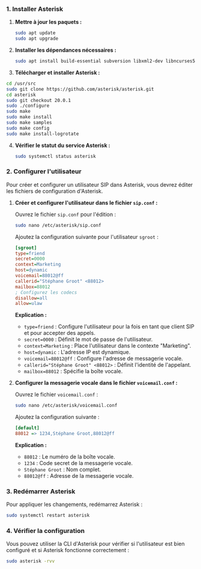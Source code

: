 
### 1. Installer Asterisk

1. **Mettre à jour les paquets :**

   ```bash
   sudo apt update
   sudo apt upgrade
   ```

2. **Installer les dépendances nécessaires :**

   ```bash
   sudo apt install build-essential subversion libxml2-dev libncurses5-dev libnewt-dev libsqlite3-dev uuid-dev
   ```

3. **Télécharger et installer Asterisk :**

```bash
cd /usr/src
sudo git clone https://github.com/asterisk/asterisk.git
cd asterisk
sudo git checkout 20.0.1
sudo ./configure
sudo make
sudo make install
sudo make samples
sudo make config
sudo make install-logrotate
```

4. **Vérifier le statut du service Asterisk :**

   ```bash
   sudo systemctl status asterisk
   ```

### 2. Configurer l'utilisateur

Pour créer et configurer un utilisateur SIP dans Asterisk, vous devrez éditer les fichiers de configuration d'Asterisk. 

1. **Créer et configurer l'utilisateur dans le fichier `sip.conf` :**

   Ouvrez le fichier `sip.conf` pour l'édition :

   ```bash
   sudo nano /etc/asterisk/sip.conf
   ```

   Ajoutez la configuration suivante pour l'utilisateur `sgroot` :

   ```ini
   [sgroot]
   type=friend
   secret=0000
   context=Marketing
   host=dynamic
   voicemail=88012@ff
   callerid="Stéphane Groot" <88012>
   mailbox=88012
   ; Configurez les codecs
   disallow=all
   allow=ulaw
   ```

   **Explication :**
   - `type=friend` : Configure l'utilisateur pour la fois en tant que client SIP et pour accepter des appels.
   - `secret=0000` : Définit le mot de passe de l'utilisateur.
   - `context=Marketing` : Place l'utilisateur dans le contexte "Marketing".
   - `host=dynamic` : L'adresse IP est dynamique.
   - `voicemail=88012@ff` : Configure l'adresse de messagerie vocale.
   - `callerid="Stéphane Groot" <88012>` : Définit l'identité de l'appelant.
   - `mailbox=88012` : Spécifie la boîte vocale.

2. **Configurer la messagerie vocale dans le fichier `voicemail.conf` :**

   Ouvrez le fichier `voicemail.conf` :

   ```bash
   sudo nano /etc/asterisk/voicemail.conf
   ```

   Ajoutez la configuration suivante :

   ```ini
   [default]
   88012 => 1234,Stéphane Groot,88012@ff
   ```

   **Explication :**
   - `88012` : Le numéro de la boîte vocale.
   - `1234` : Code secret de la messagerie vocale.
   - `Stéphane Groot` : Nom complet.
   - `88012@ff` : Adresse de la messagerie vocale.

### 3. Redémarrer Asterisk

Pour appliquer les changements, redémarrez Asterisk :

```bash
sudo systemctl restart asterisk
```

### 4. Vérifier la configuration

Vous pouvez utiliser la CLI d'Asterisk pour vérifier si l'utilisateur est bien configuré et si Asterisk fonctionne correctement :

```bash
sudo asterisk -rvv
```


